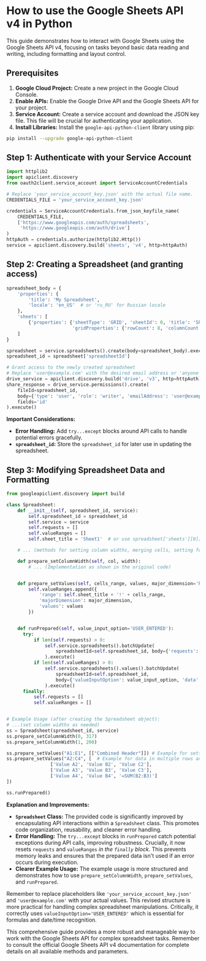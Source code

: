 # How to use the Google Sheets API v4 in Python

This guide demonstrates how to interact with Google Sheets using the Google Sheets API v4, focusing on tasks beyond basic data reading and writing, including formatting and layout control.

## Prerequisites

1. **Google Cloud Project:** Create a new project in the Google Cloud Console.
2. **Enable APIs:** Enable the Google Drive API and the Google Sheets API for your project.
3. **Service Account:** Create a service account and download the JSON key file.  This file will be crucial for authenticating your application.
4. **Install Libraries:** Install the `google-api-python-client` library using pip:

```bash
pip install --upgrade google-api-python-client
```

## Step 1: Authenticate with your Service Account

```python
import httplib2
import apiclient.discovery
from oauth2client.service_account import ServiceAccountCredentials

# Replace 'your_service_account_key.json' with the actual file name.
CREDENTIALS_FILE = 'your_service_account_key.json'

credentials = ServiceAccountCredentials.from_json_keyfile_name(
    CREDENTIALS_FILE,
    ['https://www.googleapis.com/auth/spreadsheets',
     'https://www.googleapis.com/auth/drive']
)
httpAuth = credentials.authorize(httplib2.Http())
service = apiclient.discovery.build('sheets', 'v4', http=httpAuth)
```

## Step 2: Creating a Spreadsheet (and granting access)

```python
spreadsheet_body = {
    'properties': {
        'title': 'My Spreadsheet',
        'locale': 'en_US'  # or 'ru_RU' for Russian locale
    },
    'sheets': [
        {'properties': {'sheetType': 'GRID', 'sheetId': 0, 'title': 'Sheet1',
                        'gridProperties': {'rowCount': 8, 'columnCount': 5}}}
    ]
}

spreadsheet = service.spreadsheets().create(body=spreadsheet_body).execute()
spreadsheet_id = spreadsheet['spreadsheetId']

# Grant access to the newly created spreadsheet
# Replace 'user@example.com' with the desired email address or 'anyone' for anyone access.
drive_service = apiclient.discovery.build('drive', 'v3', http=httpAuth)
share_response = drive_service.permissions().create(
    fileId=spreadsheet_id,
    body={'type': 'user', 'role': 'writer', 'emailAddress': 'user@example.com'},
    fields='id'
).execute()
```

**Important Considerations:**

* **Error Handling:** Add `try...except` blocks around API calls to handle potential errors gracefully.
* **`spreadsheet_id`:**  Store the `spreadsheet_id` for later use in updating the spreadsheet.

## Step 3:  Modifying Spreadsheet Data and Formatting


```python
from googleapiclient.discovery import build

class Spreadsheet:
    def __init__(self, spreadsheet_id, service):
        self.spreadsheet_id = spreadsheet_id
        self.service = service
        self.requests = []
        self.valueRanges = []
        self.sheet_title = 'Sheet1'  # or use spreadsheet['sheets'][0]['properties']['title']

    # ... (methods for setting column widths, merging cells, setting formats, etc., as shown in the original code)

    def prepare_setColumnWidth(self, col, width):
        # ... (Implementation as shown in the original code)


    def prepare_setValues(self, cells_range, values, major_dimension='ROWS'):
        self.valueRanges.append({
            'range': self.sheet_title + '!' + cells_range,
            'majorDimension': major_dimension,
            'values': values
        })


    def runPrepared(self, value_input_option='USER_ENTERED'):
      try:
          if len(self.requests) > 0:
              self.service.spreadsheets().batchUpdate(
                  spreadsheetId=self.spreadsheet_id, body={'requests': self.requests}
              ).execute()
          if len(self.valueRanges) > 0:
              self.service.spreadsheets().values().batchUpdate(
                  spreadsheetId=self.spreadsheet_id,
                  body={'valueInputOption': value_input_option, 'data': self.valueRanges}
              ).execute()
      finally:
          self.requests = []
          self.valueRanges = []


# Example Usage (after creating the Spreadsheet object):
# ...(set column widths as needed)
ss = Spreadsheet(spreadsheet_id, service)
ss.prepare_setColumnWidth(0, 317)
ss.prepare_setColumnWidth(1, 200)

ss.prepare_setValues("A1:E1", [["Combined Header"]]) # Example for setting A1-E1
ss.prepare_setValues("A2:C4", [  # Example for data in multiple rows and columns.
                ['Value A2', 'Value B2', 'Value C2'],
                ['Value A3', 'Value B3', 'Value C3'],
                ['Value A4', 'Value B4', '=SUM(B2:B3)']
])

ss.runPrepared()


```

**Explanation and Improvements:**

* **`Spreadsheet` Class:**  The provided code is significantly improved by encapsulating API interactions within a `Spreadsheet` class. This promotes code organization, reusability, and cleaner error handling.
* **Error Handling:**  The `try...except` blocks in `runPrepared` catch potential exceptions during API calls, improving robustness.  Crucially, it now resets `requests` and `valueRanges` *in the `finally` block*.  This prevents memory leaks and ensures that the prepared data isn't used if an error occurs during execution.
* **Clearer Example Usage:** The example usage is more structured and demonstrates how to use `prepare_setColumnWidth`,  `prepare_setValues`, and `runPrepared`.

Remember to replace placeholders like `'your_service_account_key.json'` and  `'user@example.com'` with your actual values. This revised structure is more practical for handling complex spreadsheet manipulations.  Critically, it correctly uses `valueInputOption='USER_ENTERED'` which is essential for formulas and date/time recognition.


This comprehensive guide provides a more robust and manageable way to work with the Google Sheets API for complex spreadsheet tasks.  Remember to consult the official Google Sheets API v4 documentation for complete details on all available methods and parameters.